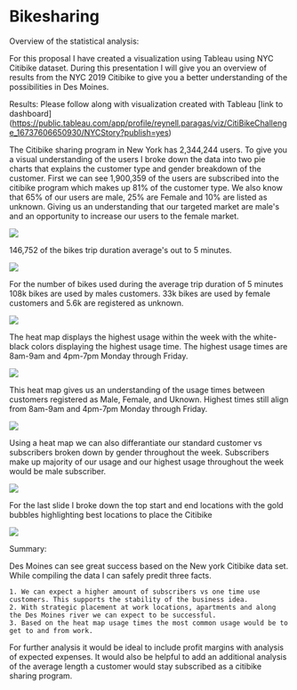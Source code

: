 # Bikesharing

Overview of the statistical analysis:

For this proposal I have created a visualization using Tableau using NYC Citibike dataset. During this presentation I will give you an overview of results from the NYC 2019 Citibike to give you a better understanding of the possibilities in Des Moines.


Results:
Please follow along with visualization created with Tableau
[link to dashboard] 
(https://public.tableau.com/app/profile/reynell.paragas/viz/CitiBikeChallenge_16737606650930/NYCStory?publish=yes)

The Citibike sharing program in New York has 2,344,244 users. To give you a visual understanding of the users I broke down the data into two pie charts that explains the customer type and gender breakdown of the customer. First we can see 1,900,359 of the users are subscribed into the citibike program which makes up 81% of the customer type. We also know that 65% of our users are male, 25% are Female and 10% are listed as unknown. Giving us an understanding that our targeted market are male's and an opportunity to increase our users to the female market. 

![](Images/Customer_Type_and_Gender_Breakdown.png)

146,752 of the bikes trip duration average's out to 5 minutes. 

![](Images/Trip_duration.png)

For the number of bikes used during the average trip duration of 5 minutes 108k bikes are used by males customers. 33k bikes are used by female customers and 5.6k are registered as unknown. 

![](Images/Trip_duration_vs_gender.png)

The heat map displays the highest usage within the week with the white-black colors displaying the highest usage time. The highest usage times are 8am-9am and 4pm-7pm Monday through Friday.

![](Images/Usage_time_heat_map.png)

This heat map gives us an understanding of the usage times between customers registered as Male, Female, and Uknown. Highest times still align from 8am-9am and 4pm-7pm Monday through Friday.

![](Images/Usage_time_heat_map_vs_gender.png)

Using a heat map we can also differantiate our standard customer vs subscribers broken down by gender throughout the week. Subscribers make up majority of our usage and our highest usage throughout the week would be male subscriber.

![](Images/Gender_usage_vs_user_type.png)

For the last slide I broke down the top start and end locations with the gold bubbles highlighting best locations to place the Citibike

![](Images/Top_start_and_end_locations.png)

Summary:

Des Moines can see great success based on the New york Citibike data set. While compiling the data I can safely predit three facts.

    1. We can expect a higher amount of subscribers vs one time use customers. This supports the stability of the business idea.
    2. With strategic placement at work locations, apartments and along the Des Moines river we can expect to be successful. 
    3. Based on the heat map usage times the most common usage would be to get to and from work.

For further analysis it would be ideal to include profit margins with analysis of expected expenses. It would also be helpful to add an additional analysis of the average length a customer would stay subscribed as a citibike sharing program. 